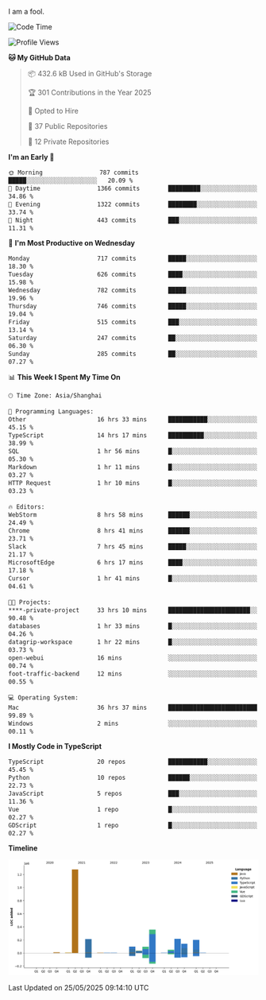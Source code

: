 I am a fool.

<!--START_SECTION:waka-->
![Code Time](http://img.shields.io/badge/Code%20Time-3%2C060%20hrs%201%20min-blue)

![Profile Views](http://img.shields.io/badge/Profile%20Views-1-blue)

**🐱 My GitHub Data** 

> 📦 432.6 kB Used in GitHub's Storage 
 > 
> 🏆 301 Contributions in the Year 2025
 > 
> 💼 Opted to Hire
 > 
> 📜 37 Public Repositories 
 > 
> 🔑 12 Private Repositories 
 > 
**I'm an Early 🐤** 

```text
🌞 Morning                787 commits         █████░░░░░░░░░░░░░░░░░░░░   20.09 % 
🌆 Daytime                1366 commits        █████████░░░░░░░░░░░░░░░░   34.86 % 
🌃 Evening                1322 commits        ████████░░░░░░░░░░░░░░░░░   33.74 % 
🌙 Night                  443 commits         ███░░░░░░░░░░░░░░░░░░░░░░   11.31 % 
```
📅 **I'm Most Productive on Wednesday** 

```text
Monday                   717 commits         █████░░░░░░░░░░░░░░░░░░░░   18.30 % 
Tuesday                  626 commits         ████░░░░░░░░░░░░░░░░░░░░░   15.98 % 
Wednesday                782 commits         █████░░░░░░░░░░░░░░░░░░░░   19.96 % 
Thursday                 746 commits         █████░░░░░░░░░░░░░░░░░░░░   19.04 % 
Friday                   515 commits         ███░░░░░░░░░░░░░░░░░░░░░░   13.14 % 
Saturday                 247 commits         ██░░░░░░░░░░░░░░░░░░░░░░░   06.30 % 
Sunday                   285 commits         ██░░░░░░░░░░░░░░░░░░░░░░░   07.27 % 
```


📊 **This Week I Spent My Time On** 

```text
🕑︎ Time Zone: Asia/Shanghai

💬 Programming Languages: 
Other                    16 hrs 33 mins      ███████████░░░░░░░░░░░░░░   45.15 % 
TypeScript               14 hrs 17 mins      ██████████░░░░░░░░░░░░░░░   38.99 % 
SQL                      1 hr 56 mins        █░░░░░░░░░░░░░░░░░░░░░░░░   05.30 % 
Markdown                 1 hr 11 mins        █░░░░░░░░░░░░░░░░░░░░░░░░   03.27 % 
HTTP Request             1 hr 10 mins        █░░░░░░░░░░░░░░░░░░░░░░░░   03.23 % 

🔥 Editors: 
WebStorm                 8 hrs 58 mins       ██████░░░░░░░░░░░░░░░░░░░   24.49 % 
Chrome                   8 hrs 41 mins       ██████░░░░░░░░░░░░░░░░░░░   23.71 % 
Slack                    7 hrs 45 mins       █████░░░░░░░░░░░░░░░░░░░░   21.17 % 
MicrosoftEdge            6 hrs 17 mins       ████░░░░░░░░░░░░░░░░░░░░░   17.18 % 
Cursor                   1 hr 41 mins        █░░░░░░░░░░░░░░░░░░░░░░░░   04.61 % 

🐱‍💻 Projects: 
****-private-project     33 hrs 10 mins      ███████████████████████░░   90.48 % 
databases                1 hr 33 mins        █░░░░░░░░░░░░░░░░░░░░░░░░   04.26 % 
datagrip-workspace       1 hr 22 mins        █░░░░░░░░░░░░░░░░░░░░░░░░   03.73 % 
open-webui               16 mins             ░░░░░░░░░░░░░░░░░░░░░░░░░   00.74 % 
foot-traffic-backend     12 mins             ░░░░░░░░░░░░░░░░░░░░░░░░░   00.55 % 

💻 Operating System: 
Mac                      36 hrs 37 mins      █████████████████████████   99.89 % 
Windows                  2 mins              ░░░░░░░░░░░░░░░░░░░░░░░░░   00.11 % 
```

**I Mostly Code in TypeScript** 

```text
TypeScript               20 repos            ███████████░░░░░░░░░░░░░░   45.45 % 
Python                   10 repos            ██████░░░░░░░░░░░░░░░░░░░   22.73 % 
JavaScript               5 repos             ███░░░░░░░░░░░░░░░░░░░░░░   11.36 % 
Vue                      1 repo              █░░░░░░░░░░░░░░░░░░░░░░░░   02.27 % 
GDScript                 1 repo              █░░░░░░░░░░░░░░░░░░░░░░░░   02.27 % 
```



**Timeline**

![Lines of Code chart](https://raw.githubusercontent.com/VeejaLiu/VeejaLiu/master/assets/bar_graph.png)


 Last Updated on 25/05/2025 09:14:10 UTC
<!--END_SECTION:waka-->
